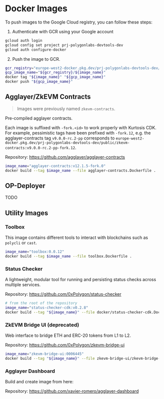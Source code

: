 # Docker Images

To push images to the Google Cloud registry, you can follow these steps:

1. Authenticate with GCR using your Google account

```bash
gcloud auth login
gcloud config set project prj-polygonlabs-devtools-dev
gcloud auth configure-docker
```

2. Push the image to GCR.

```bash
gcr_registry="europe-west2-docker.pkg.dev/prj-polygonlabs-devtools-dev/public"
gcp_image_name="${gcr_registry}/${image_name}"
docker tag "${image_name}" "${gcp_image_name}"
docker push "${gcp_image_name}"
```

## Agglayer/ZkEVM Contracts

> Images were previously named `zkevm-contracts`.

Pre-compiled agglayer contracts.

Each image is suffixed with `-fork.<id>` to work properly with Kurtosis CDK. For example, pessimistic tags have been prefixed with `-fork.12`, e.g. the agglayer-contracts tag `v9.0.0-rc.2-pp` corresponds to `europe-west2-docker.pkg.dev/prj-polygonlabs-devtools-dev/public/zkevm-contracts:v9.0.0-rc.2-pp-fork.12`.

Repository: <https://github.com/agglayer/agglayer-contracts>

```bash
image_name="agglayer-contracts:v12.1.5-fork.0"
docker build --tag $image_name --file agglayer-contracts.Dockerfile .
```

## OP-Deployer

TODO

## Utility Images

### Toolbox

This image contains different tools to interact with blockchains such as `polycli` or `cast`.

```bash
image_name="toolbox:0.0.12"
docker build --tag $image_name --file toolbox.Dockerfile .
```

### Status Checker

A lightweight, modular tool for running and persisting status checks across multiple services.

Repository: <https://github.com/0xPolygon/status-checker>

```bash
# from the root of the repository
image_name="status-checker-cdk:v0.2.8"
docker build --tag "${image_name}" --file docker/status-checker-cdk.Dockerfile .
```

### ZkEVM Bridge UI (deprecated)

Web interface to bridge ETH and ERC-20 tokens from L1 to L2.

Repository: <https://github.com/0xPolygon/zkevm-bridge-ui>

```bash
image_name="zkevm-bridge-ui:0006445"
docker build --tag "${image_name}" --file zkevm-bridge-ui/zkevm-bridge-ui.Dockerfile zkevm-bridge-ui
```

### Agglayer Dashboard

Build and create image from here:

Repository: <https://github.com/xavier-romero/agglayer-dashboard>
